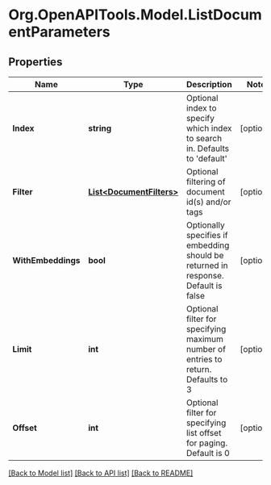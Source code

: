 # Org.OpenAPITools.Model.ListDocumentParameters

## Properties

Name | Type | Description | Notes
------------ | ------------- | ------------- | -------------
**Index** | **string** | Optional index to specify which index to search in. Defaults to &#39;default&#39; | [optional] 
**Filter** | [**List&lt;DocumentFilters&gt;**](DocumentFilters.md) | Optional filtering of document id(s) and/or tags | [optional] 
**WithEmbeddings** | **bool** | Optionally specifies if embedding should be returned in response. Default is false | [optional] 
**Limit** | **int** | Optional filter for specifying maximum number of entries to return. Defaults to 3 | [optional] 
**Offset** | **int** | Optional filter for specifying list offset for paging. Default is 0 | [optional] 

[[Back to Model list]](../../README.md#documentation-for-models) [[Back to API list]](../../README.md#documentation-for-api-endpoints) [[Back to README]](../../README.md)

